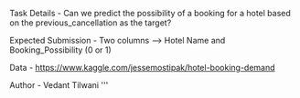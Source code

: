 Task Details -
Can we predict the possibility of a booking for a hotel based on the previous_cancellation as the target?

Expected Submission -
Two columns --> Hotel Name and Booking_Possibility (0 or 1)

Data - https://www.kaggle.com/jessemostipak/hotel-booking-demand 

Author - Vedant Tilwani
'''
